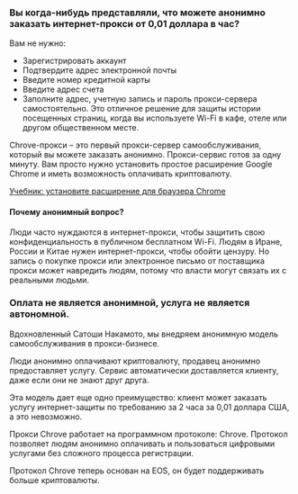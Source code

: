 ### Вы когда-нибудь представляли, что можете анонимно заказать интернет-прокси от 0,01 доллара в час?

Вам не нужно:

* Зарегистрировать аккаунт
* Подтвердите адрес электронной почты
* Введите номер кредитной карты
* Введите адрес счета
* Заполните адрес, учетную запись и пароль прокси-сервера самостоятельно.
Это отличное решение для защиты истории посещенных страниц, когда вы используете Wi-Fi в кафе, отеле или другом общественном месте.

Chrove-прокси – это первый прокси-сервер самообслуживания, который вы можете заказать анонимно. Прокси-сервис готов за одну минуту. Вам просто нужно установить простое расширение Google Chrome и иметь возможность оплачивать криптовалюту.

[Учебник: установите расширение для браузера Chrome](https://github.com/0xbluemoon/chrove/blob/master/Step%20by%20step-%20Install%20extension%20%E2%80%93%20Chrove.pdf)

#### Почему анонимный вопрос?

Люди часто нуждаются в интернет-прокси, чтобы защитить свою конфиденциальность в публичном бесплатном Wi-Fi. Людям в Иране, России и Китае нужен интернет-прокси, чтобы обойти цензуру. Но запись о покупке прокси или электронное письмо от поставщика прокси может навредить людям, потому что власти могут связать их с реальными людьми.

### Оплата не является анонимной, услуга не является автономной.

Вдохновленный Сатоши Накамото, мы внедряем анонимную модель самообслуживания в прокси-бизнесе.

Люди анонимно оплачивают криптовалюту, продавец анонимно предоставляет услугу. Сервис автоматически доставляется клиенту, даже если они не знают друг друга.

Эта модель дает еще одно преимущество: клиент может заказать услугу интернет-защиты по требованию за 2 часа за 0,01 доллара США, а это невозможно.

Прокси Chrove работает на программном протоколе: Chrove. Протокол позволяет людям анонимно оплачивать и пользоваться цифровыми услугами без сложного процесса регистрации.

Протокол Chrove теперь основан на EOS, он будет поддерживать больше криптовалюты.
